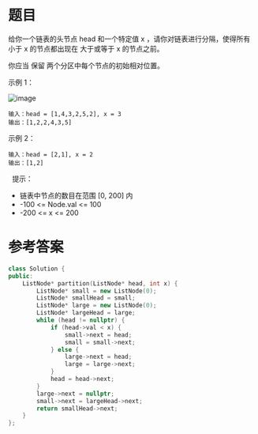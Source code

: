 # 题目
给你一个链表的头节点 head 和一个特定值 x ，请你对链表进行分隔，使得所有 小于 x 的节点都出现在 大于或等于 x 的节点之前。

你应当 保留 两个分区中每个节点的初始相对位置。

示例 1：

![image](https://user-images.githubusercontent.com/59190045/125074480-e8a70e80-e0ef-11eb-93f6-53a95f7b1daf.png)

    输入：head = [1,4,3,2,5,2], x = 3
    输出：[1,2,2,4,3,5]
示例 2：

    输入：head = [2,1], x = 2
    输出：[1,2]
 
提示：

* 链表中节点的数目在范围 [0, 200] 内
* -100 <= Node.val <= 100
* -200 <= x <= 200

# 参考答案
```c++
class Solution {
public:
    ListNode* partition(ListNode* head, int x) {
        ListNode* small = new ListNode(0);
        ListNode* smallHead = small;
        ListNode* large = new ListNode(0);
        ListNode* largeHead = large;
        while (head != nullptr) {
            if (head->val < x) {
                small->next = head;
                small = small->next;
            } else {
                large->next = head;
                large = large->next;
            }
            head = head->next;
        }
        large->next = nullptr;
        small->next = largeHead->next;
        return smallHead->next;
    }
};
